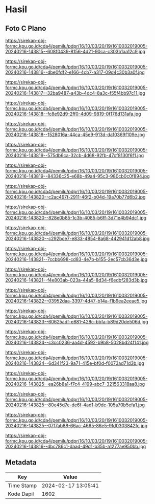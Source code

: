 # Hasil

## Foto C Plano

https://sirekap-obj-formc.kpu.go.id/cda4/pemilu/pdpr/16/10/03/20/19/1610032019005-20240216-143815--608f0439-8156-4d21-90ca-c303b1aa12c9.jpg

https://sirekap-obj-formc.kpu.go.id/cda4/pemilu/pdpr/16/10/03/20/19/1610032019005-20240216-143816--dbe0fdf2-e166-4cb7-a317-09d4c30b3a0f.jpg

https://sirekap-obj-formc.kpu.go.id/cda4/pemilu/pdpr/16/10/03/20/19/1610032019005-20240216-143817--32ba9487-a43b-4dc4-8a3c-f55f4bb97c11.jpg

https://sirekap-obj-formc.kpu.go.id/cda4/pemilu/pdpr/16/10/03/20/19/1610032019005-20240216-143818--fc8e92d9-2ff0-4d09-9819-0f176d131afa.jpg

https://sirekap-obj-formc.kpu.go.id/cda4/pemilu/pdpr/16/10/03/20/19/1610032019005-20240216-143818--1528016a-44ca-45e9-913d-da10369f109e.jpg

https://sirekap-obj-formc.kpu.go.id/cda4/pemilu/pdpr/16/10/03/20/19/1610032019005-20240216-143819--575db6ca-32cb-4d68-92fb-47cf8130f6f1.jpg

https://sirekap-obj-formc.kpu.go.id/cda4/pemilu/pdpr/16/10/03/20/19/1610032019005-20240216-143819--84336c25-e68b-49a4-95c3-980cb0c0f894.jpg

https://sirekap-obj-formc.kpu.go.id/cda4/pemilu/pdpr/16/10/03/20/19/1610032019005-20240216-143820--c2ac497f-2911-46f2-b04d-19a70b77d6b2.jpg

https://sirekap-obj-formc.kpu.go.id/cda4/pemilu/pdpr/16/10/03/20/19/1610032019005-20240216-143820--828e0b85-1c3b-4085-b6ff-3d71e4b94dc1.jpg

https://sirekap-obj-formc.kpu.go.id/cda4/pemilu/pdpr/16/10/03/20/19/1610032019005-20240216-143820--c292bce7-e833-4854-8a68-442941d12ab8.jpg

https://sirekap-obj-formc.kpu.go.id/cda4/pemilu/pdpr/16/10/03/20/19/1610032019005-20240216-143821--7ccbb698-cd83-4e7b-b155-2ec57cb36d3e.jpg

https://sirekap-obj-formc.kpu.go.id/cda4/pemilu/pdpr/16/10/03/20/19/1610032019005-20240216-143821--f4e803ab-023a-44a5-8d34-f6edbf283d3b.jpg

https://sirekap-obj-formc.kpu.go.id/cda4/pemilu/pdpr/16/10/03/20/19/1610032019005-20240216-143822--03952daa-3397-4d47-b14a-f1b9ea2eeae5.jpg

https://sirekap-obj-formc.kpu.go.id/cda4/pemilu/pdpr/16/10/03/20/19/1610032019005-20240216-143823--60625adf-e881-428c-bbfa-b89d20de506d.jpg

https://sirekap-obj-formc.kpu.go.id/cda4/pemilu/pdpr/16/10/03/20/19/1610032019005-20240216-143824--c3cc0236-aa4d-4592-b9b8-5028bd24f141.jpg

https://sirekap-obj-formc.kpu.go.id/cda4/pemilu/pdpr/16/10/03/20/19/1610032019005-20240216-143824--6d341f23-9a71-415e-bf0d-f0073ad71d3b.jpg

https://sirekap-obj-formc.kpu.go.id/cda4/pemilu/pdpr/16/10/03/20/19/1610032019005-20240216-143825--ea26b8a1-f7c4-4199-abc7-321563318aa8.jpg

https://sirekap-obj-formc.kpu.go.id/cda4/pemilu/pdpr/16/10/03/20/19/1610032019005-20240216-143825--80e45d7e-de6f-4ad1-b9dc-105a70b5efa1.jpg

https://sirekap-obj-formc.kpu.go.id/cda4/pemilu/pdpr/16/10/03/20/19/1610032019005-20240216-143825--07f7ab88-66ac-4665-86e5-9fd0303842fc.jpg

https://sirekap-obj-formc.kpu.go.id/cda4/pemilu/pdpr/16/10/03/20/19/1610032019005-20240216-143816--dbc786c1-daad-49d1-b35b-a1277ae950bb.jpg


## Metadata

| Key        | Value               |
| ---------- | ------------------- |
| Time Stamp | 2024-02-17 13:05:41 |
| Kode Dapil | 1602                |



